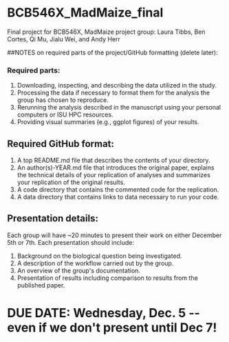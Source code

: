 # BCB546X_MadMaize_final
Final project for BCB546X, MadMaize project group: Laura Tibbs, Ben Cortes, Qi Mu, Jialu Wei, and Andy Herr


##NOTES on required parts of the project/GitHub formatting (delete later):

### Required parts:
1. Downloading, inspecting, and describing the data utilized in the study.
2. Processing the data if necessary to format them for the analysis the group has chosen to
reproduce.
3. Rerunning the analysis described in the manuscript using your personal computers or ISU HPC
resources.
4. Providing visual summaries (e.g., ggplot figures) of your results.

## Required GitHub format:
1. A top README.md file that describes the contents of your directory.
2. An author(s)-YEAR.md file that introduces the original paper, explains the technical details of your
replication of analyses and summarizes your replication of the original results.
3. A code directory that contains the commented code for the replication.
4. A data directory that contains links to data necessary to run your code.

## Presentation details:
Each group will have ~20 minutes to present their work on either December 5th or 7th. Each
presentation should include:
1. Background on the biological question being investigated.
2. A description of the workflow carried out by the group.
3. An overview of the group's documentation.
4. Presentation of results including comparison to results from the published paper.

# DUE DATE: Wednesday, Dec. 5 -- even if we don't present until Dec 7! 
